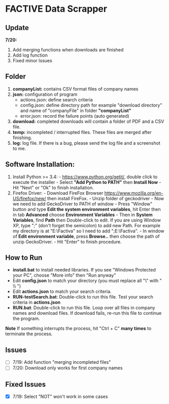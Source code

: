 # FACTIVE Data Scrapper

## Update
__7/20:__
 1. Add merging functions when downloads are finished
 2. Add log function
 2. Fixed minor Issues

## Folder
 1. __companyList:__ contains CSV format files of company names
 2. __json:__ configuration of program
    - actions.json: define search criteria
    - config.json: define directory path for example "download directory" and name of "companyFile" in folder __"companyList"__
    - error.json: record the failure points (auto generated)
 3. __download:__ completed downloads will contain a folder of PDF and a CSV file.   
 4. __temp:__ incompleted / interrupted files. These files are merged after finishing.
 5. __log:__ log file. If there is a bug, please send the log file and a screenshot to me.
## Software Installation:
  1. Install Python >= 3.4:
    - https://www.python.org/getit/, double click to execute the installer
    - Select __"Add Python to PATH"__ then __Install Now__
    - Hit "Next" or "Ok" to finish installation.
  2. Firefox Driver:
    - Download FireFox Browser https://www.mozilla.org/en-US/firefox/new/ then install FireFox.
    - Unzip folder of geckodriver
    - Now we need to add GeckoDriver to PATH of window
    - Press "Window" button and type __Edit the system environment variables__, hit Enter then in tab __Advanced__ choose __Environment Variables__
    - Then in __System Variables__, find __Path__ then Double-click to edit. If you are using Window XP, type ";<Path>" (don't forget the semicolon) to add new Path. For example my directory is at "E:\\Factiva" so I need to add ";E:\\Factiva".
    - In window of __Edit environment variable__, press __Browse..__ then choose the path of unzip GeckoDriver.
    - Hit "Enter" to finish procedure.

## How to Run
- __install.bat__ to install needed libraries. If you see "Windows Protected your PC", choose "More info" then "Run anyway"
- Edit __config.json__  to match your directory (you must replace all "\\" with " \\\ ")  
- Edit __actions.json__ to match your search criteria.
- __RUN-testSearch.bat__: Double-click to run this file. Test your search criteria in __actions.json__
- __RUN.bat__: Double-click to run this file. Loop over all files in company names and download files. If download fails, re-run this file to continue the program.

__Note__ If something interrupts the process, hit "Ctrl + C" __many times__ to terminate the process.

## Issues
- [ ] 7/19: Add function "merging incompleted files"
- [ ] 7/20: Download only works for first company names

## Fixed Issues
- [x] 7/19: Select "NOT" won't work in some cases
